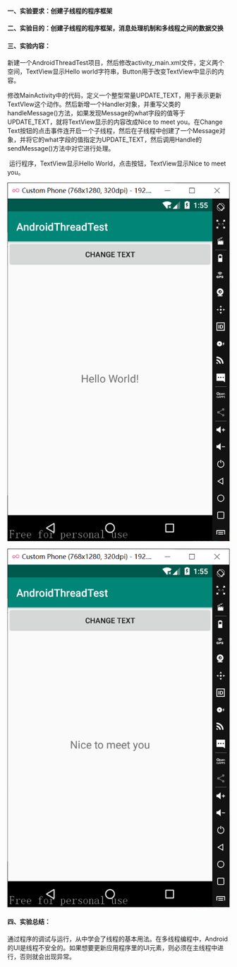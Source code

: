 #### 一、实验要求：创建子线程的程序框架

#### 二、实验目的：创建子线程的程序框架，消息处理机制和多线程之间的数据交换

#### 三、实验内容：

​	新建一个AndroidThreadTest项目，然后修改activity_main.xml文件，定义两个空间，TextView显示Hello world字符串，Button用于改变TextView中显示的内容。

​	修改MainActivity中的代码，定义一个整型常量UPDATE_TEXT，用于表示更新TextVIew这个动作。然后新增一个Handler对象，并重写父类的handleMessage()方法，如果发现Message的what字段的值等于UPDATE_TEXT，就将TextView显示的内容改成Nice to meet you。在Change Text按钮的点击事件连开启一个子线程，然后在子线程中创建了一个Message对象，并将它的what字段的值指定为UPDATE_TEXT，然后调用Handle的sendMessage()方法中对它进行处理。

​	运行程序，TextView显示Hello World，点击按钮，TextView显示Nice to meet you。

![Image](https://github.com/owahaha/2018118126_Android/raw/master/%E5%AE%9E%E9%AA%8C%E5%85%AB%20%E5%AD%90%E7%BA%BF%E7%A8%8B/%E5%9B%BE%E7%89%87/1.png)

![Image](https://github.com/owahaha/2018118126_Android/raw/master/%E5%AE%9E%E9%AA%8C%E5%85%AB%20%E5%AD%90%E7%BA%BF%E7%A8%8B/%E5%9B%BE%E7%89%87/2.png)

#### 四、实验总结：

​	通过程序的调试与运行，从中学会了线程的基本用法。在多线程编程中，Android的UI是线程不安全的。如果想要更新应用程序里的UI元素，则必须在主线程中进行，否则就会出现异常。
